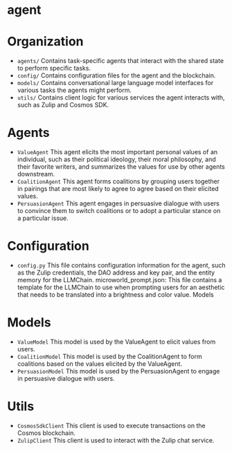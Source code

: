 # agent

# Organization
- `agents/` Contains task-specific agents that interact with the shared state to perform specific tasks.
- `config/` Contains configuration files for the agent and the blockchain.
- `models/` Contains conversational large language model interfaces for various tasks the agents might perform.
- `utils/` Contains client logic for various services the agent interacts with, such as Zulip and Cosmos SDK.

# Agents
- `ValueAgent` This agent elicits the most important personal values of an individual, such as their political ideology, their moral philosophy, and their favorite writers, and summarizes the values for use by other agents downstream.
- `CoalitionAgent` This agent forms coalitions by grouping users together in pairings that are most likely to agree to agree based on their elicited values.
- `PersuasionAgent` This agent engages in persuasive dialogue with users to convince them to switch coalitions or to adopt a particular stance on a particular issue.

# Configuration

- `config.py` This file contains configuration information for the agent, such as the Zulip credentials, the DAO address and key pair, and the entity memory for the LLMChain.
microworld_prompt.json: This file contains a template for the LLMChain to use when prompting users for an aesthetic that needs to be translated into a brightness and color value.
Models

# Models
- `ValueModel` This model is used by the ValueAgent to elicit values from users.
- `CoalitionModel` This model is used by the CoalitionAgent to form coalitions based on the values elicited by the ValueAgent.
- `PersuasionModel` This model is used by the PersuasionAgent to engage in persuasive dialogue with users.
# Utils
- `CosmosSdkClient` This client is used to execute transactions on the Cosmos blockchain.
- `ZulipClient` This client is used to interact with the Zulip chat service.
